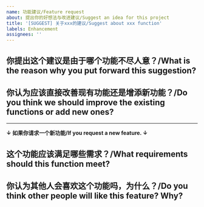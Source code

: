 ```yaml
---
name: 功能建议/Feature request
about: 提出你的好想法与改进建议/Suggest an idea for this project
title: '[SUGGEST] 关于xxx的建议/Suggest about xxx function'
labels: Enhancement
assignees: ''
---
```


## 你提出这个建议是由于哪个功能不尽人意？/What is the reason why you put forward this suggestion?

<!-- A clear and concise description of what the problem is. Ex. I'm always frustrated when ... -->

## 你认为应该直接改善现有功能还是增添新功能？/Do you think we should improve the existing functions or add new ones?

<!-- A clear and concise description of what you want to happen. -->

---

**↓ 如果你请求一个新功能/If you request a new feature. ↓**

## 这个功能应该满足哪些需求？/What requirements should this function meet?

<!-- Add any other context or screenshots about the feature request here. -->

## 你认为其他人会喜欢这个功能吗，为什么？/Do you think other people will like this feature? Why?

<!-- Give a reason why the author can't refuse. Or post your market research findings. -->

